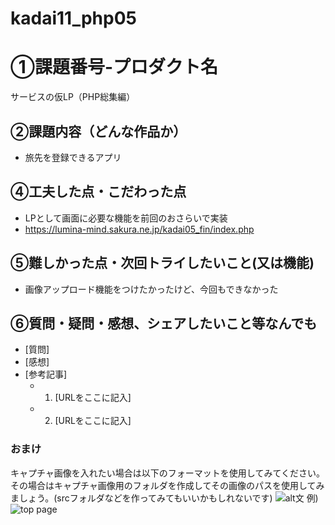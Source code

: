 # kadai11_php05
# ①課題番号-プロダクト名

サービスの仮LP（PHP総集編）

## ②課題内容（どんな作品か）

- 旅先を登録できるアプリ

## ④工夫した点・こだわった点
- LPとして画面に必要な機能を前回のおさらいで実装
- https://lumina-mind.sakura.ne.jp/kadai05_fin/index.php

## ⑤難しかった点・次回トライしたいこと(又は機能)

- 画像アップロード機能をつけたかったけど、今回もできなかった

## ⑥質問・疑問・感想、シェアしたいこと等なんでも

- [質問]
- [感想]
- [参考記事]
  - 1. [URLをここに記入]
  - 2. [URLをここに記入]

### おまけ

キャプチャ画像を入れたい場合は以下のフォーマットを使用してみてください。その場合はキャプチャ画像用のフォルダを作成してその画像のパスを使用してみましょう。(srcフォルダなどを作ってみてもいいかもしれないです)
![alt文](画像URL)
例)
![top page](./src/capture1.png)

